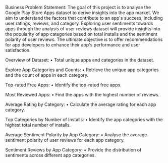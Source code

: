 Business Problem Statement: 
The goal of this project is to analyse the Google Play Store Apps dataset to derive insights 
into the app market. We aim to understand the factors that contribute to an app's success, 
including user ratings, reviews, and category. Exploring user sentiments towards apps 
through the analysis of user reviews dataset will provide insights into the popularity of app 
categories based on total installs and the sentiment polarity of user reviews. The ultimate 
objective is to offer recommendations for app developers to enhance their app's 
performance and user satisfaction. 

Overview of Dataset: 
• Total unique apps and categories in the dataset. 

Explore App Categories and Counts: 
• Retrieve the unique app categories and the count of apps in each category. 

Top-rated Free Apps: 
• Identify the top-rated free apps. 

Most Reviewed Apps: 
• Find the apps with the highest number of reviews. 

Average Rating by Category: 
• Calculate the average rating for each app category. 

Top Categories by Number of Installs: 
• Identify the app categories with the highest total number of installs. 

Average Sentiment Polarity by App Category: 
• Analyse the average sentiment polarity of user reviews for each app category.

Sentiment Reviews by App Category: 
• Provide the distribution of sentiments across different app categories.
